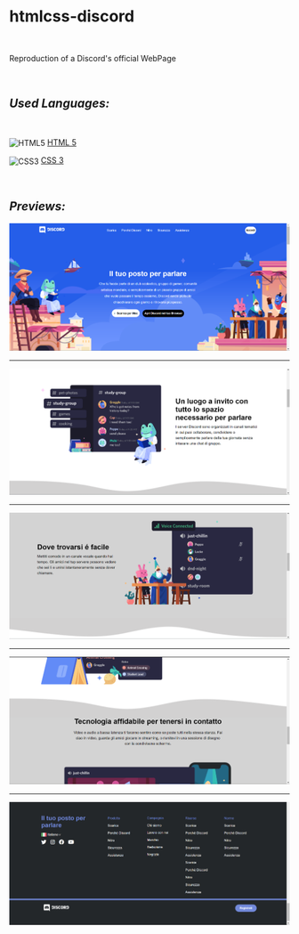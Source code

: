 # htmlcss-discord

<br/>

Reproduction of a Discord's official WebPage


<br/>


## *_Used Languages:_*

<br/>

<p>
    <img align="center" src="https://upload.wikimedia.org/wikipedia/commons/8/82/Devicon-html5-plain.svg" width="36" height="36" alt="HTML5" />
    <a href="https://developer.mozilla.org/en-US/docs/Glossary/HTML5" target="_blank" rel="noreferrer">HTML 5</a>     
</p>
<p>
    <img align="center" src="https://upload.wikimedia.org/wikipedia/commons/6/62/CSS3_logo.svg" width="36" height="36" align="center" alt="CSS3" />
    <a href="https://developer.mozilla.org/en-US/docs/Web/CSS" target="_blank" rel="noreferrer">CSS 3</a>
</p>


<br/>


## *_Previews:_*

![Preview 1](/previews/prev-discord1.png)

-----

![Preview 2](/previews/prev-discord2.png)

-----

![Preview 3](/previews/prev-discord3.png)

-----

![Preview 4](/previews/prev-discord4.png)

-----

![Preview 5](/previews/prev-discord5.png)

